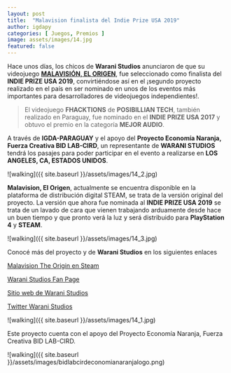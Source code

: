 ```yaml
---
layout: post
title:  "Malavision finalista del Indie Prize USA 2019"
author: igdapy
categories: [ Juegos, Premios ]
image: assets/images/14.jpg
featured: false
---
```

Hace unos días, los chicos de **Warani Studios** anunciaron de que su videojuego **[MALAVISIÓN, EL ORIGEN][steam]**, fue seleccionado como finalista del **INDIE PRIZE USA 2019**, convirtiéndose así en el ¡segundo proyecto realizado en el país en ser nominado en unos de los eventos más importantes para desarrolladores de videojuegos independientes!. 

> El videojuego **FHACKTIONS** de **POSIBILLIAN TECH**, también realizado en Paraguay, fue nominado en el **INDIE PRIZE USA 2017** y obtuvo el premio en la categoría **MEJOR AUDIO**.

A través de **IGDA-PARAGUAY** y el apoyo del **Proyecto Economía Naranja, Fuerza Creativa BID LAB-CIRD**, un representante de **WARANI STUDIOS** tendrá los pasajes para poder participar en el evento a realizarse en **LOS ANGELES, CA, ESTADOS UNIDOS**.

![walking]({{ site.baseurl }}/assets/images/14_2.jpg)

**Malavision, El Origen**, actualmente se encuentra disponible en la plataforma de distribución digital STEAM, se trata de la versión original del proyecto. La versión que ahora fue nominada al **INDIE PRIZE USA 2019** se trata de un lavado de cara que vienen trabajando arduamente desde hace un buen tiempo y que pronto verá la luz y será distribuido para **PlayStation 4** y **STEAM**.

![walking]({{ site.baseurl }}/assets/images/14_3.jpg)

Conocé más del proyecto y de **Warani Studios** en los siguientes enlaces

[Malavision The Origin en Steam][steam]

[Warani Studios Fan Page][fp]

[Sitio web de Warani Studios][web]

[Twitter Warani Studios][tw]

[fp]:https://www.facebook.com/waranistudios/
[web]:http://waranistudios.com/
[tw]:https://twitter.com/waranistudios
[steam]:https://store.steampowered.com/app/511490/Malavision_The_Origin/

![walking]({{ site.baseurl }}/assets/images/14_1.jpg)

Este proyecto cuenta con el apoyo del Proyecto Economía Naranja, Fuerza Creativa BID LAB-CIRD.

![walking]({{ site.baseurl }}/assets/images/bidlabcirdeconomianaranjalogo.png)
